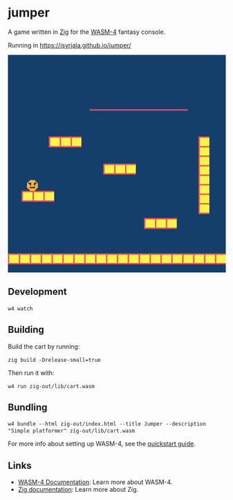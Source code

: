 # jumper

A game written in [Zig](https://ziglang.org/) for the [WASM-4](https://wasm4.org) fantasy console.

Running in https://jsyrjala.github.io/jumper/

![Screenshot](docs/screenshot.png)

## Development

```shell
w4 watch
```

## Building

Build the cart by running:

```shell
zig build -Drelease-small=true
```

Then run it with:

```shell
w4 run zig-out/lib/cart.wasm
```
## Bundling

```shell
w4 bundle --html zig-out/index.html --title Jumper --description "Simple platformer" zig-out/lib/cart.wasm
```

For more info about setting up WASM-4, see the [quickstart guide](https://wasm4.org/docs/getting-started/setup?code-lang=zig#quickstart).

## Links

- [WASM-4 Documentation](https://wasm4.org/docs): Learn more about WASM-4.
- [Zig documentation](https://ziglang.org/documentation/0.9.1/): Learn more about Zig.
